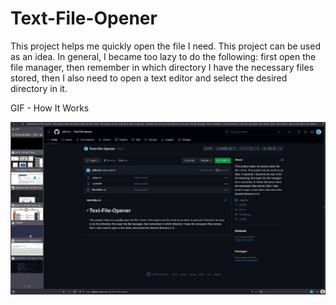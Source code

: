 # Text-File-Opener
This project helps me quickly open the file I need. This project can be used as an idea. In general, I became too lazy to do the following: first open the file manager, then remember in which directory I have the necessary files stored, then I also need to open a text editor and select the desired directory in it.

GIF - How It Works

![Functionality](https://github.com/pefbrute/Text-File-Opener/blob/main/How%20Text%20Opener%20Works.gif)
